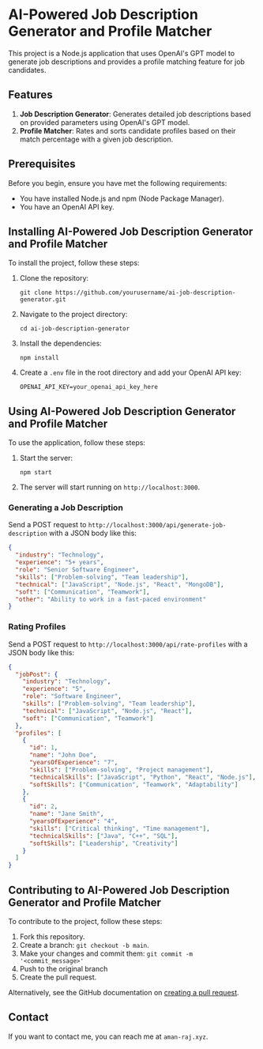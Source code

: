 
# AI-Powered Job Description Generator and Profile Matcher

This project is a Node.js application that uses OpenAI's GPT model to generate job descriptions and provides a profile matching feature for job candidates.

## Features

1. **Job Description Generator**: Generates detailed job descriptions based on provided parameters using OpenAI's GPT model.
2. **Profile Matcher**: Rates and sorts candidate profiles based on their match percentage with a given job description.

## Prerequisites

Before you begin, ensure you have met the following requirements:

* You have installed Node.js and npm (Node Package Manager).
* You have an OpenAI API key.

## Installing AI-Powered Job Description Generator and Profile Matcher

To install the project, follow these steps:

1. Clone the repository:
   ```
   git clone https://github.com/yourusername/ai-job-description-generator.git
   ```
2. Navigate to the project directory:
   ```
   cd ai-job-description-generator
   ```
3. Install the dependencies:
   ```
   npm install
   ```
4. Create a `.env` file in the root directory and add your OpenAI API key:
   ```
   OPENAI_API_KEY=your_openai_api_key_here
   ```

## Using AI-Powered Job Description Generator and Profile Matcher

To use the application, follow these steps:

1. Start the server:
   ```
   npm start
   ```
2. The server will start running on `http://localhost:3000`.

### Generating a Job Description

Send a POST request to `http://localhost:3000/api/generate-job-description` with a JSON body like this:

```json
{
  "industry": "Technology",
  "experience": "5+ years",
  "role": "Senior Software Engineer",
  "skills": ["Problem-solving", "Team leadership"],
  "technical": ["JavaScript", "Node.js", "React", "MongoDB"],
  "soft": ["Communication", "Teamwork"],
  "other": "Ability to work in a fast-paced environment"
}
```

### Rating Profiles

Send a POST request to `http://localhost:3000/api/rate-profiles` with a JSON body like this:

```json
{
  "jobPost": {
    "industry": "Technology",
    "experience": "5",
    "role": "Software Engineer",
    "skills": ["Problem-solving", "Team leadership"],
    "technical": ["JavaScript", "Node.js", "React"],
    "soft": ["Communication", "Teamwork"]
  },
  "profiles": [
    {
      "id": 1,
      "name": "John Doe",
      "yearsOfExperience": "7",
      "skills": ["Problem-solving", "Project management"],
      "technicalSkills": ["JavaScript", "Python", "React", "Node.js"],
      "softSkills": ["Communication", "Teamwork", "Adaptability"]
    },
    {
      "id": 2,
      "name": "Jane Smith",
      "yearsOfExperience": "4",
      "skills": ["Critical thinking", "Time management"],
      "technicalSkills": ["Java", "C++", "SQL"],
      "softSkills": ["Leadership", "Creativity"]
    }
  ]
}
```

## Contributing to AI-Powered Job Description Generator and Profile Matcher

To contribute to the project, follow these steps:

1. Fork this repository.
2. Create a branch: `git checkout -b main`.
3. Make your changes and commit them: `git commit -m '<commit_message>'`
4. Push to the original branch
5. Create the pull request.

Alternatively, see the GitHub documentation on [creating a pull request](https://help.github.com/articles/creating-a-pull-request/).

## Contact

If you want to contact me, you can reach me at `aman-raj.xyz`.

